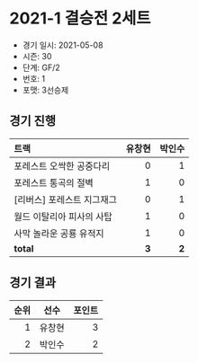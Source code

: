 # 2021-1 결승전 2세트

- 경기 일시: 2021-05-08
- 시즌: 30
- 단계: GF/2
- 번호: 1
- 포맷: 3선승제





## 경기 진행

| 트랙 | 유창현 | 박인수 |
|:---|---:|---:|
| 포레스트 오싹한 공중다리 | 0 | 1 |
| 포레스트 통곡의 절벽 | 1 | 0 |
| [리버스] 포레스트 지그재그 | 0 | 1 |
| 월드 이탈리아 피사의 사탑 | 1 | 0 |
| 사막 놀라운 공룡 유적지 | 1 | 0 |
| __total__ | __3__ | __2__ |




## 경기 결과

| 순위 | 선수 | 포인트 |
|---:|:---:|---:|
| 1 | 유창현 | 3 |
| 2 | 박인수 | 2 |

